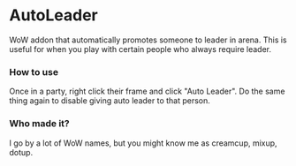 AutoLeader
==========

WoW addon that automatically promotes someone to leader in arena. This is useful for when you play with certain people who always require leader.

### How to use

Once in a party, right click their frame and click "Auto Leader". Do the same thing again to disable giving auto leader to that person.

### Who made it?

I go by a lot of WoW names, but you might know me as creamcup, mixup, dotup.